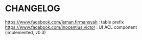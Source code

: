 CHANGELOG
========

https://www.facebook.com/isman.firmansyah : table prefix
https://www.facebook.com/inocentius.victor : UI ACL component (implemented, v0.3)